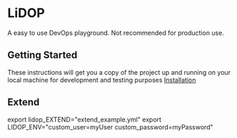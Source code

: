 # LiDOP
A easy to use DevOps playground. Not recommended for production use.

## Getting Started
These instructions will get you a copy of the project up and running on your local machine for development and testing purposes
[Installation](./install/Readme.md)

## Extend
export lidop_EXTEND="extend_example.yml"
export LIDOP_ENV="custom_user=myUser custom_password=myPassword"